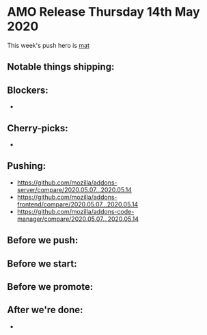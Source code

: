 # AMO Release Thursday 14th May 2020

This week's push hero is [mat](https://github.com/diox)

## Notable things shipping:

## Blockers:

-

## Cherry-picks:

-

## Pushing:

- https://github.com/mozilla/addons-server/compare/2020.05.07...2020.05.14
- https://github.com/mozilla/addons-frontend/compare/2020.05.07...2020.05.14
- https://github.com/mozilla/addons-code-manager/compare/2020.05.07...2020.05.14

## Before we push:

## Before we start:

## Before we promote:

## After we're done:

-
